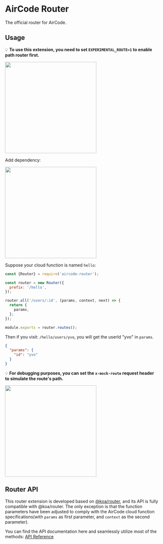 # AirCode Router

The official router for AirCode.

## Usage

💡 **To use this extension, you need to set `EXPERIMENTAL_ROUTE=1` to enable path router first.**

<img src="https://aircode-yvo.b-cdn.net/resource/1691471034457-wk7yuztkp1.jpg" width="300">

Add dependency:

<img src="https://aircode-yvo.b-cdn.net/resource/1691475086311-kapcugqqci.jpg" width="300">

Suppose your cloud function is named `hello`:

```js
const {Router} = require('aircode-router');

const router = new Router({
  prefix: '/hello',
});

router.all('/users/:id', (params, context, next) => {
  return {
    params,
  };
});

module.exports = router.routes();
```

Then if you visit: `/hello/users/yvo`, you will get the userId "yvo" in `params`.

```json
{
  "params": {
    "id": "yvo"
  }
}
```

💡 **For debugging purposes, you can set the `x-mock-route` request header to simulate the route's path.**

<img src="https://aircode-yvo.b-cdn.net/resource/1691470599230-tl5r6lepmy.jpg" width="300">

## Router API

This router extension is developed based on [@koa/router](https://github.com/koajs/router), and its API is fully compatible with @koa/router. The only exception is that the function parameters have been adjusted to comply with the AirCode cloud function specifications(with `params` as first parameter, and `context` as the second parameter).

You can find the API documentation here and seamlessly utilize most of the methods: [API Reference](https://github.com/koajs/router/blob/master/API.md)
